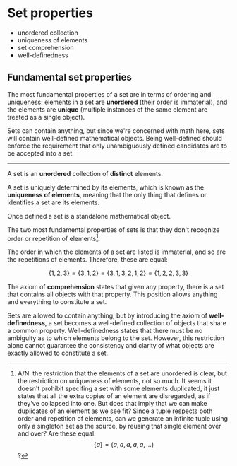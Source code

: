 # Set properties

- unordered collection
- uniqueness of elements
- set comprehension
- well-definedness



## Fundamental set properties

The most fundamental properties of a set are in terms of ordering and uniqueness: elements in a set are **unordered** (their order is immaterial), and the elements are **unique** (multiple instances of the same element are treated as a single object).

Sets can contain anything, but since we're concerned with math here, sets will contain well-defined mathematical objects. Being well-defined should enforce the requirement that only unambiguously defined candidates are to be accepted into a set.

---


A set is an **unordered** collection of **distinct** elements.

A set is uniquely determined by its elements, which is known as the **uniqueness of elements**, meaning that the only thing that defines or identifies a set are its elements.

Once defined a set is a standalone mathematical object.

The two most fundamental properties of sets is that they don't recognize order or repetition of elements[^1].

The order in which the elements of a set are listed is immaterial, and so are the repetitions of elements. Therefore, these are equal:

$$\{1,2,3\} = \{3,1,2\} = \{3,1,3,2,1,2\} = \{1,2,2,3,3\}$$


The axiom of **comprehension** states that given any property, there is a set that contains all objects with that property. This position allows anything and everything to constitute a set.

Sets are allowed to contain anything, but by introducing the axiom of **well-definedness**, a set becomes a well-defined collection of objects that share a common property. Well-definedness states that there must be no ambiguity as to which elements belong to the set. However, this restriction alone cannot guarantee the consistency and clarity of what objects are exactly allowed to constitute a set.



[^1]: A/N: the restriction that the elements of a set are unordered is clear, but the restriction on uniqueness of elements, not so much. It seems it doesn't prohibit specifing a set with some elements duplicated, it just states that all the extra copies of an element are disregarded, as if they've collapsed into one. But does that imply that we can make duplicates of an element as we see fit? Since a tuple respects both order and repetition of elements, can we generate an infinite tuple using only a singleton set as the source, by reusing that single element over and over? Are these equal: $$\{a\} = (a,a,a,a,a,...)$$?

